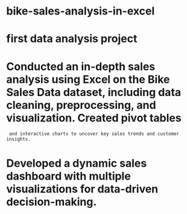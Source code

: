# bike-sales-analysis-in-excel
# first data analysis project
#	Conducted an in-depth sales analysis using Excel on the Bike Sales Data dataset, including data cleaning, preprocessing, and visualization. Created pivot tables 
     and interactive charts to uncover key sales trends and customer insights.
#	Developed a dynamic sales dashboard with multiple visualizations for data-driven decision-making.
